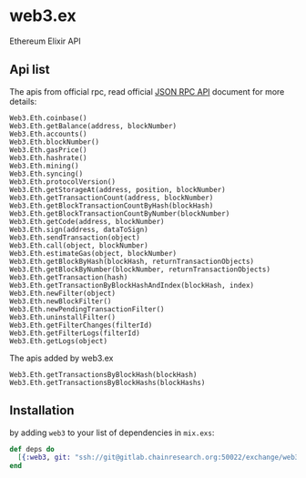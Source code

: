 # web3.ex

Ethereum Elixir API

## Api list

The apis from official rpc, read official [JSON RPC API](https://github.com/ethereum/wiki/wiki/JSON-RPC) document for more details:
```
Web3.Eth.coinbase()
Web3.Eth.getBalance(address, blockNumber)
Web3.Eth.accounts()
Web3.Eth.blockNumber()
Web3.Eth.gasPrice()
Web3.Eth.hashrate()
Web3.Eth.mining()
Web3.Eth.syncing()
Web3.Eth.protocolVersion()
Web3.Eth.getStorageAt(address, position, blockNumber)
Web3.Eth.getTransactionCount(address, blockNumber)
Web3.Eth.getBlockTransactionCountByHash(blockHash)
Web3.Eth.getBlockTransactionCountByNumber(blockNumber)
Web3.Eth.getCode(address, blockNumber)
Web3.Eth.sign(address, dataToSign)
Web3.Eth.sendTransaction(object)
Web3.Eth.call(object, blockNumber)
Web3.Eth.estimateGas(object, blockNumber)
Web3.Eth.getBlockByHash(blockHash, returnTransactionObjects)
Web3.Eth.getBlockByNumber(blockNumber, returnTransactionObjects)
Web3.Eth.getTransaction(hash)
Web3.Eth.getTransactionByBlockHashAndIndex(blockHash, index)
Web3.Eth.newFilter(object)
Web3.Eth.newBlockFilter()
Web3.Eth.newPendingTransactionFilter()
Web3.Eth.uninstallFilter()
Web3.Eth.getFilterChanges(filterId)
Web3.Eth.getFilterLogs(filterId)
Web3.Eth.getLogs(object)
```

The apis added by web3.ex
```
Web3.Eth.getTransactionsByBlockHash(blockHash)
Web3.Eth.getTransactionsByBlockHashs(blockHashs)
```

## Installation

by adding `web3` to your list of dependencies in `mix.exs`:

```elixir
def deps do
  [{:web3, git: "ssh://git@gitlab.chainresearch.org:50022/exchange/web3.ex.git"}]
end
```
